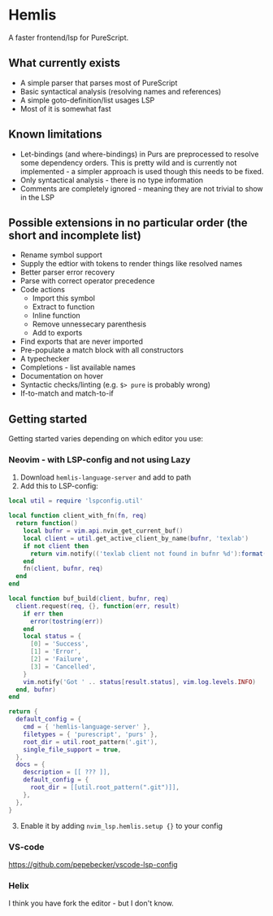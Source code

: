 # Hemlis
A faster frontend/lsp for PureScript.

## What currently exists
 - A simple parser that parses most of PureScript
 - Basic syntactical analysis (resolving names and references)
 - A simple goto-definition/list usages LSP
 - Most of it is somewhat fast

## Known limitations
 - Let-bindings (and where-bindings) in Purs are preprocessed to resolve some dependency orders. This is pretty wild and is currently not implemented - a simpler approach is used though this needs to be fixed. 
 - Only syntactical analysis - there is no type information
 - Comments are completely ignored - meaning they are not trivial to show in the LSP

## Possible extensions in no particular order (the short and incomplete list)
 - Rename symbol support
 - Supply the edtior with tokens to render things like resolved names
 - Better parser error recovery
 - Parse with correct operator precedence
 - Code actions
    - Import this symbol
    - Extract to function
    - Inline function
    - Remove unnessecary parenthesis
    - Add to exports
 - Find exports that are never imported
 - Pre-populate a match block with all constructors
 - A typechecker
 - Completions - list available names
 - Documentation on hover
 - Syntactic checks/linting (e.g. `$> pure` is probably wrong)
 - If-to-match and match-to-if

## Getting started

Getting started varies depending on which editor you use:

### Neovim - with LSP-config and not using Lazy
1. Download `hemlis-language-server` and add to path
2. Add this to LSP-config:
```lua
local util = require 'lspconfig.util'

local function client_with_fn(fn, req)
  return function()
    local bufnr = vim.api.nvim_get_current_buf()
    local client = util.get_active_client_by_name(bufnr, 'texlab')
    if not client then
      return vim.notify(('texlab client not found in bufnr %d'):format(bufnr), vim.log.levels.ERROR)
    end
    fn(client, bufnr, req)
  end
end

local function buf_build(client, bufnr, req)
  client.request(req, {}, function(err, result)
    if err then
      error(tostring(err))
    end
    local status = {
      [0] = 'Success',
      [1] = 'Error',
      [2] = 'Failure',
      [3] = 'Cancelled',
    }
    vim.notify('Got ' .. status[result.status], vim.log.levels.INFO)
  end, bufnr)
end

return {
  default_config = {
    cmd = { 'hemlis-language-server' },
    filetypes = { 'purescript', 'purs' },
    root_dir = util.root_pattern('.git'),
    single_file_support = true,
  },
  docs = {
    description = [[ ??? ]],
    default_config = {
      root_dir = [[util.root_pattern(".git")]],
    },
  },
}
```
3. Enable it by adding `nvim_lsp.hemlis.setup {}` to your config

### VS-code
https://github.com/pepebecker/vscode-lsp-config

### Helix
I think you have fork the editor - but I don't know.
